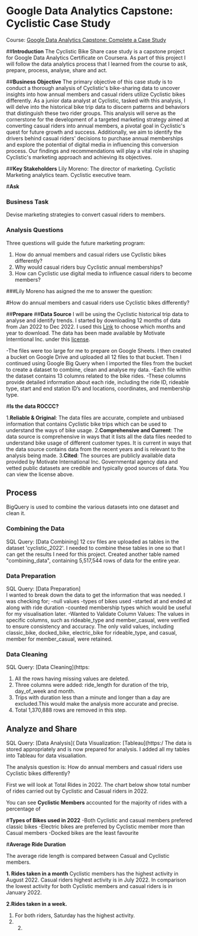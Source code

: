 # Google Data Analytics Capstone: Cyclistic Case Study
Course: [Google Data Analytics Capstone: Complete a Case Study](https://www.coursera.org/learn/google-data-analytics-capstone)


##**Introduction**
The Cyclistic Bike Share case study is a capstone project for Google Data Analytics Certificate on Coursera.
As part of this project I will follow the data analytics process that I learned from the course to ask, prepare, process, analyse, share and act.


##**Business Objective**
The primary objective of this case study is to conduct a thorough analysis of Cyclistic's bike-sharing data to uncover insights into how annual members and casual riders utilize Cyclistic bikes differently. As a junior data analyst at Cyclistic, tasked with this analysis, I will delve into the historical bike trip data to discern patterns and behaviors that distinguish these two rider groups. This analysis will serve as the cornerstone for the development of a targeted marketing strategy aimed at converting casual riders into annual members, a pivotal goal in Cyclistic's quest for future growth and success. Additionally, we aim to identify the drivers behind casual riders' decisions to purchase annual memberships and explore the potential of digital media in influencing this conversion process. Our findings and recommendations will play a vital role in shaping Cyclistic's marketing approach and achieving its objectives.

##**Key Stakeholders**
Lily Moreno: The director of marketing.
Cyclistic Marketing analytics team.
Cyclistic executive team.

#**Ask**

### Business Task
Devise marketing strategies to convert casual riders to members.
### Analysis Questions
Three questions will guide the future marketing program:  
1. How do annual members and casual riders use Cyclistic bikes differently?  
2. Why would casual riders buy Cyclistic annual memberships?  
3. How can Cyclistic use digital media to influence casual riders to become members?

###Lily Moreno has asigned the me to answer the question: 

#How do annual members and casual riders use Cyclistic bikes differently?

##**Prepare**
##**Data Source**
I will be using the Cyclistic historical trip data to analyse and identify trends. I started by downloading 12 months of data from Jan 2022 to Dec 2022.
I used this [Link](https://divvy-tripdata.s3.amazonaws.com/index.html) to choose which months and year to download.
The data has been made available by Motivate Interntional Inc. under this [license](https://divvybikes.com/data-license-agreement).

-The files were too large for me to prepare on Google Sheets. I then created a bucket on Google Drive and uploaded all 12 files to that bucket. Then I continued using Google Big Query when I imported the files from the bucket to create a dataset to combine, clean and analyse my data.
-Each file within the dataset contains 13 columns related to the bike rides.
-These columns provide detailed information about each ride, including the ride ID, rideable type, start and end station ID’s and locations, coordinates, and membership type.

#**Is the data ROCCC?**

1.**Reliable & Original**: The data files are accurate, complete and unbiased information that contains Cyclistic bike trips which can be used to understand the ways of bike usage.
2.**Comprehensive and Current**: The data source is comprehensive in ways that it lists all the data files needed to understand bike usage of different customer types. It is current in ways that the data source contains data from the recent years and is relevant to the analysis being made.
3.**Cited**: The sources are publicly available data provided by Motivate International Inc. Governmental agency data and vetted public datasets are credible and typically good sources of data. You can view the license above.

## Process
BigQuery is used to combine the various datasets into one dataset and clean it.    

### Combining the Data
SQL Query: [Data Combining]
12 csv files are uploaded as tables in the dataset 'cyclistic_2022'. I needed to combine these tables in one so that I can get the results I need for this project. Created another table named "combining_data", containing 5,517,544 rows of data for the entire year. 
### Data Preparation
SQL Query: [Data Preparation]  
I wanted to break down the data to get the information that was needed.
I was checking for;
-null values
-types of bikes used
-started at and ended at along with ride duration 
-counted membership types which would be useful for my visualisation later. 
-Wanted to Validate Column Values: The values in specific columns, such as rideable_type and member_casual, were verified to ensure consistency and accuracy. The only valid values, including classic_bike, docked_bike, electric_bike for rideable_type, and casual, member for member_casual, were retained.



### Data Cleaning
SQL Query: [Data Cleaning](https: 
1. All the rows having missing values are deleted.  
2. Three columns were added: ride_length for duration of the trip, day_of_week and month.  
3. Trips with duration less than a minute and longer than a day are excluded.This would make the analysis more accurate and precise.
4. Total 1,370,888 rows are removed in this step.


## Analyze and Share
SQL Query: [Data Analysis]( 
Data Visualization: [Tableau](https:/ 
The data is stored appropriately and is now prepared for analysis. I added all my tables into Tableau for data visualiation.

The analysis question is: How do annual members and casual riders use Cyclistic bikes differently? 

First we will look at Total Rides in 2022.
The chart below show total number of rides carried out by Cyclistic and Casual riders in 2022.









You can see **Cyclistic Members** accounted for the majority of rides with a percentage of 

#**Types of Bikes used in 2022**
-Both Cyclistic and casual members prefered classic bikes 
-Electric bikes are preferred by Cyclistic member more than Casual members
-Docked bikes are the least favourite


#**Average Ride Duration**

The average ride length is compared between Casual and Cyclistic members.

**1. Rides taken in a month**
Cyclistic members has the highest activity in August 2022.
Casual riders highest activity is in July 2022.
In comparison the lowest activity for both Cyclistic members and casual riders is in January 2022.


**2.Rides taken in a week.**
1. For both riders, Saturday has the highest activity.
2. 2. 


